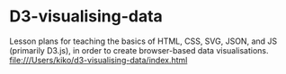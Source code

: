 # D3-visualising-data

Lesson plans for teaching the basics of HTML, CSS, SVG, JSON, and JS (primarily D3.js), in order to create browser-based data visualisations.
<a href="file:///Users/kiko/d3-visualising-data/index.html">file:///Users/kiko/d3-visualising-data/index.html</a>
